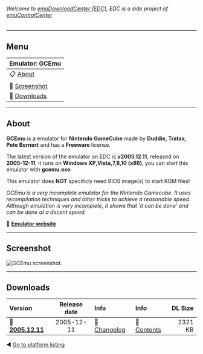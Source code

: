 ###### Welcome to [emuDownloadCenter (EDC)](https://github.com/PhoenixInteractiveNL/emuDownloadCenter/wiki/), EDC is a side project of [emuControlCenter](https://github.com/PhoenixInteractiveNL/emuControlCenter/wiki/)
***
## Menu
| **Emulator: GCEmu** |
|:---------|
| :clipboard: [About](#about) |
| :sunrise: [Screenshot](#screenshot) |
| :floppy_disk: [Downloads](#downloads) |
***
## About
**GCEmu** is a emulator for **Nintendo GameCube** made by **Duddie, Tratax, Pete Bernert** and has a **Freeware** license.

The latest version of the emulator on EDC is **v2005.12.11**, released on **2005-12-11**, it runs on **Windows XP,Vista,7,8,10 (x86)**, you can start this emulator with **gcemu.exe**.

This emulator does **NOT** specificly need BIOS image(s) to start ROM files!

_GCEmu is a very incomplete emulator for the Nintendo Gamecube. It uses recompilation techniques and other tricks to achieve a reasonable speed. Although emulation is very incomplete, it shows that 'it can be done' and can be done at a decent speed._

:link: [**Emulator website**](https://sourceforge.net/projects/gcemu-project/)
***
## Screenshot
![](https://raw.githubusercontent.com/PhoenixInteractiveNL/emuDownloadCenter/master/hooks/gcemu/screen.jpg "GCEmu screenshot.")
***
## Downloads
| Version  | Release date  | Info       | Info       | DL Size    |
|:---------|:-------------:|:-----------|:-----------|-----------:|
| :floppy_disk: [**2005.12.11**](https://github.com/PhoenixInteractiveNL/edc-repo0004/raw/master/gcemu/2005.12.11.7z) | 2005-12-11 | :page_facing_up: [Changelog](https://github.com/PhoenixInteractiveNL/edc-repo0004/blob/master/gcemu/2005.12.11_changelog.txt) | :mag_right: [Contents](https://github.com/PhoenixInteractiveNL/edc-repo0004/blob/master/gcemu/2005.12.11_contents.txt) | 2321 KB |

:arrow_backward: [Go to platform listing](https://github.com/PhoenixInteractiveNL/emuDownloadCenter/wiki/EDC-Platform-List)
